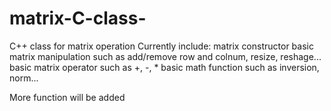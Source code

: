 # matrix-C-class-
C++ class for matrix operation
Currently include:
matrix constructor
basic matrix manipulation such as add/remove row and colnum, resize, reshage...
basic matrix operator such as +, -, *
basic math function such as inversion, norm...

More function will be added
